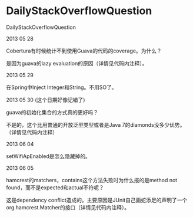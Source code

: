 DailyStackOverflowQuestion
==========================

DailyStackOverflowQuestion

2013 05 28

Cobertura有时候统计不到使用Guava的代码的coverage。为什么？

是因为guava的lazy evaluation的原因（详情见代码内注释）。

2013 05 29

在Spring中Inject Integer和String。不用SO了。

2013 05 30 (这个日期好像记错了)

guava的初始化集合的方式真的更好吗？

不是的，这个比用普通的开放泛型类型或者是Java 7的diamonds没多少优势。（详情见代码内注释）

2013 06 04

setWifiApEnabled是怎么隐藏掉的。

2013 06 05

hamcrest的matchers，contains这个方法失败时为什么报的是method not found，而不是expected和actual不符呢？

这是dependency conflict造成的。主要原因是JUnit自己画蛇添足的声明了一个org.hamcrest.Matcher的接口（详情见代码内注释）。